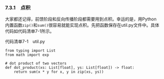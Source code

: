 ### 7.3.1　点积

大家都还记得，前馈阶段和反向传播阶段都需要用到点积。幸运的是，用Python内置函数`zip()`和`sum()`很容易就能实现点积。先把函数保存在util.py文件中。具体代码如代码清单7-1所示。

代码清单7-1　util.py

```
from typing import List
from math import exp

# dot product of two vectors
def dot_product(xs: List[float], ys: List[float]) -> float:
    return sum(x * y for x, y in zip(xs, ys))
```